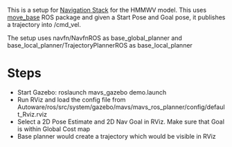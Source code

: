 This is a setup for [Navigation Stack](http://wiki.ros.org/navigation/Tutorials/Using%20rviz%20with%20the%20Navigation%20Stack#Overview) for the HMMWV model. This uses [move_base](http://wiki.ros.org/move_base) ROS package and given a Start Pose and Goal pose, it publishes a trajectory into /cmd_vel.

The setup uses navfn/NavfnROS as base_global_planner and base_local_planner/TrajectoryPlannerROS as base_local_planner

# Steps

- Start Gazebo: roslaunch mavs_gazebo demo.launch
- Run RViz and load the config file from Autoware/ros/src/system/gazebo/mavs/mavs_ros_planner/config/default_Rviz.rviz
- Select a 2D Pose Estimate and 2D Nav Goal in RViz. Make sure that Goal is within Global Cost map
- Base planner would create a trajectory which would be visible in RViz
